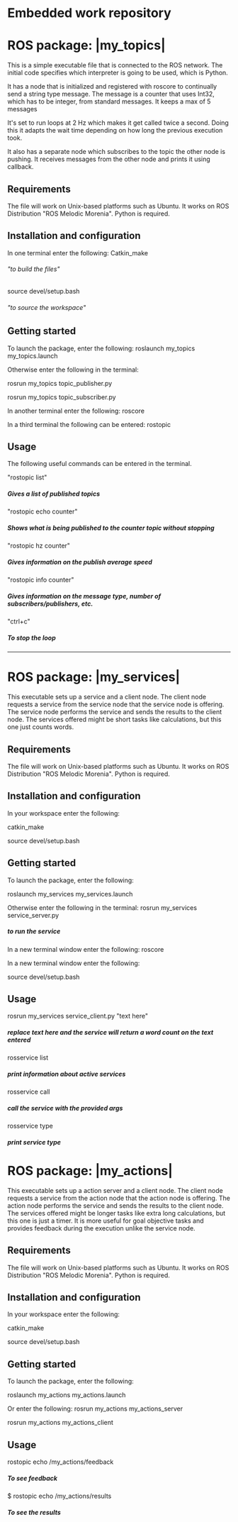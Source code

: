 # Embedded work repository 

# ROS package: |my_topics|

This is a simple executable file that is connected to the ROS network.
The initial code specifies which interpreter is going to be used, which is Python. 

It has a node that is initialized and registered with roscore to continually send a string type message.
The message is a counter that uses Int32, which has to be integer, from standard messages.
It keeps a max of 5 messages

It's set to run loops at 2 Hz which makes it get called twice a second. 
Doing this it adapts the wait time depending on how long the previous execution took.

It also has a separate node which subscribes to the topic the other node is pushing. It receives messages from the other node and prints it using callback. 


## Requirements

The file will work on Unix-based platforms such as Ubuntu. It works on ROS Distribution "ROS Melodic Morenia". Python is required.

## Installation and configuration


In one terminal enter the following:
Catkin_make                           
###### *"to build the files"*

source devel/setup.bash                
###### *"to source the workspace"*


## Getting started

To launch the package, enter the following:
roslaunch my_topics my_topics.launch


Otherwise enter the following in the terminal:

rosrun my_topics topic_publisher.py

rosrun my_topics topic_subscriber.py

In another terminal enter the following:
roscore

In a third terminal the following can be entered:
rostopic

## Usage
The following useful commands can be entered in the terminal. 

"rostopic list"            
##### *Gives a list of published topics*
"rostopic echo counter"    
##### *Shows what is being published to the counter topic without stopping*
"rostopic hz counter"      
##### *Gives information on the publish average speed*
"rostopic info counter"    
##### *Gives information on the message type, number of subscribers/publishers, etc.* 
"ctrl+c"                   
##### *To stop the loop*
-------------------------------------------------------------------------------------------------------------------------------------
# ROS package: |my_services|
This executable sets up a service and a client node.
The client node requests a service from the service node that the service node is offering.
The service node performs the service and sends the results to the client node. 
The services offered might be short tasks like calculations, but this one just counts words.

## Requirements
The file will work on Unix-based platforms such as Ubuntu. It works on ROS Distribution "ROS Melodic Morenia". Python is required.
## Installation and configuration

In your workspace enter the following:

catkin_make

source devel/setup.bash


## Getting started
To launch the package, enter the following:

roslaunch my_services my_services.launch

Otherwise enter the following in the terminal:
rosrun my_services service_server.py
##### *to run the service*

In a new terminal window enter the following:
roscore

In a new terminal window enter the following:

source devel/setup.bash

## Usage

rosrun my_services service_client.py "text here"
##### *replace text here and the service will return a word count on the text entered*

rosservice list         
##### *print information about active services*
rosservice call         
##### *call the service with the provided args*
rosservice type         
##### *print service type*

# ROS package: |my_actions|
This executable sets up a action server and a client node.
The client node requests a service from the action node that the action node is offering.
The action node performs the service and sends the results to the client node. 
The services offered might be longer tasks like extra long calculations, but this one is just a timer.
It is more useful for goal objective tasks and provides feedback during the execution unlike the service node.

## Requirements
The file will work on Unix-based platforms such as Ubuntu. It works on ROS Distribution "ROS Melodic Morenia". Python is required.
## Installation and configuration

In your workspace enter the following:

catkin_make

source devel/setup.bash

## Getting started
To launch the package, enter the following:

roslaunch my_actions my_actions.launch

Or enter the following:
rosrun my_actions my_actions_server

rosrun my_actions my_actions_client

## Usage
rostopic echo /my_actions/feedback 
##### *To see feedback*
$ rostopic echo /my_actions/results
##### *To see the results*
